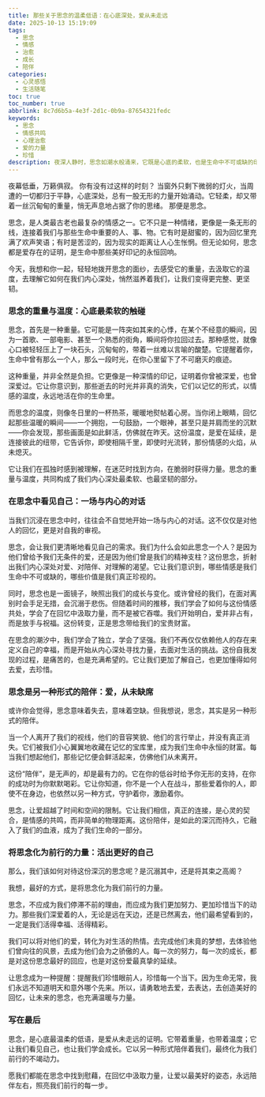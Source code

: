 ```yaml
---
title: 那些关于思念的温柔低语：在心底深处，爱从未走远
date: 2025-10-13 15:19:09
tags:
  - 思念
  - 情感
  - 治愈
  - 成长
  - 陪伴
categories:
  - 心灵感悟
  - 生活随笔
toc: true
toc_number: true
abbrlink: 8c7d6b5a-4e3f-2d1c-0b9a-87654321fedc
keywords:
  - 思念
  - 情感共鸣
  - 心理治愈
  - 爱的力量
  - 珍惜
description: 夜深人静时，思念如潮水般涌来，它既是心底的柔软，也是生命中不可或缺的印记。这篇文章将带你走进思念的深处，感受它带来的重量与温度，如何在其中看见更真实的自己，并将这份深情化为前行的力量。愿我们都能在思念中找到慰藉，让爱以另一种形式，永远陪伴左右。
---
```


夜幕低垂，万籁俱寂。
你有没有过这样的时刻？
当窗外只剩下微弱的灯火，当周遭的一切都归于平静，心底深处，总有一股无形的力量开始涌动。它轻柔，却又带着一丝沉甸甸的重量，悄无声息地占据了你的思绪。
那便是思念。

思念，是人类最古老也最复杂的情感之一。它不只是一种情绪，更像是一条无形的线，连接着我们与那些生命中重要的人、事、物。它有时是甜蜜的，因为回忆里充满了欢声笑语；有时是苦涩的，因为现实的距离让人心生怅惘。但无论如何，思念都是爱存在的证明，是生命中那些美好印记的永恒回响。

今天，我想和你一起，轻轻地拨开思念的面纱，去感受它的重量，去汲取它的温度，去理解它如何在我们内心深处，悄然滋养着我们，让我们变得更完整、更坚韧。

### 思念的重量与温度：心底最柔软的触碰

思念，首先是一种重量。它可能是一阵突如其来的心悸，在某个不经意的瞬间，因为一首歌、一部电影、甚至一个熟悉的街角，瞬间将你拉回过去。那种感觉，就像心口被轻轻压上了一块石头，沉甸甸的，带着一丝难以言喻的酸楚。它提醒着你，生命中曾有那么一个人，那么一段时光，在你心里留下了不可磨灭的痕迹。

这种重量，并非全然是负担。它更像是一种深情的印记，证明着你曾被深爱，也曾深爱过。它让你意识到，那些逝去的时光并非真的消失，它们以记忆的形式，以情感的温度，永远地活在你的生命里。

而思念的温度，则像冬日里的一杯热茶，暖暖地熨帖着心房。当你闭上眼睛，回忆起那些温暖的瞬间——一个拥抱，一句鼓励，一个眼神，甚至只是并肩而坐的沉默——你会发现，那些画面是如此鲜活，仿佛就在昨天。这份温度，是爱在延续，是连接彼此的纽带，它告诉你，即使相隔千里，即使时光流转，那份情感的火焰，从未熄灭。

它让我们在孤独时感到被理解，在迷茫时找到方向，在脆弱时获得力量。思念的重量与温度，共同构成了我们内心深处最柔软、也最坚韧的部分。

### 在思念中看见自己：一场与内心的对话

当我们沉浸在思念中时，往往会不自觉地开始一场与内心的对话。这不仅仅是对他人的回忆，更是对自我的审视。

思念，会让我们更清晰地看见自己的需求。我们为什么会如此思念一个人？是因为他们曾给予我们无条件的爱，还是因为他们曾是我们的精神支柱？这份思念，折射出我们内心深处对爱、对陪伴、对理解的渴望。它让我们意识到，哪些情感是我们生命中不可或缺的，哪些价值是我们真正珍视的。

同时，思念也是一面镜子，映照出我们的成长与变化。或许曾经的我们，在面对离别时会手足无措，会沉溺于悲伤。但随着时间的推移，我们学会了如何与这份情感共处，学会了在回忆中汲取力量，而不是被它吞噬。我们开始明白，爱并非占有，而是放手与祝福。这份转变，正是思念带给我们的宝贵财富。

在思念的潮汐中，我们学会了独立，学会了坚强。我们不再仅仅依赖他人的存在来定义自己的幸福，而是开始从内心深处寻找力量，去面对生活的挑战。这份自我发现的过程，是痛苦的，也是充满希望的。它让我们更加了解自己，也更加懂得如何去爱，去珍惜。

### 思念是另一种形式的陪伴：爱，从未缺席

或许你会觉得，思念意味着失去，意味着空缺。但我想说，思念，其实是另一种形式的陪伴。

当一个人离开了我们的视线，他们的音容笑貌、他们的言行举止，并没有真正消失。它们被我们小心翼翼地收藏在记忆的宝库里，成为我们生命中永恒的财富。每当我们想起他们，那些记忆便会鲜活起来，仿佛他们从未离开。

这份“陪伴”，是无声的，却是最有力的。它在你的低谷时给予你无形的支持，在你的成功时为你默默喝彩。它让你知道，你不是一个人在战斗，那些爱着你的人，即使不在身边，也依然以另一种方式，守护着你，激励着你。

思念，让爱超越了时间和空间的限制。它让我们相信，真正的连接，是心灵的契合，是情感的共鸣，而非简单的物理距离。这份陪伴，是如此的深沉而持久，它融入了我们的血液，成为了我们生命的一部分。

### 将思念化为前行的力量：活出更好的自己

那么，我们该如何对待这份深沉的思念呢？是沉溺其中，还是将其束之高阁？

我想，最好的方式，是将思念化为我们前行的力量。

思念，不应成为我们停滞不前的理由，而应成为我们更加努力、更加珍惜当下的动力。那些我们深爱着的人，无论是远在天边，还是已然离去，他们最希望看到的，一定是我们活得幸福、活得精彩。

我们可以将对他们的爱，转化为对生活的热情。去完成他们未竟的梦想，去体验他们曾向往的风景，去成为他们会为之骄傲的人。每一次的努力，每一次的成长，都是对这份思念最好的回应，也是对这份爱最真挚的延续。

让思念成为一种提醒：提醒我们珍惜眼前人，珍惜每一个当下。因为生命无常，我们永远不知道明天和意外哪个先来。所以，请勇敢地去爱，去表达，去创造美好的回忆，让未来的思念，也充满温暖与力量。

### 写在最后

思念，是心底最温柔的低语，是爱从未走远的证明。它带着重量，也带着温度；它让我们看见自己，也让我们学会成长。它以另一种形式陪伴着我们，最终化为我们前行的不竭动力。

愿我们都能在思念中找到慰藉，在回忆中汲取力量，让爱以最美好的姿态，永远陪伴左右，照亮我们前行的每一步。